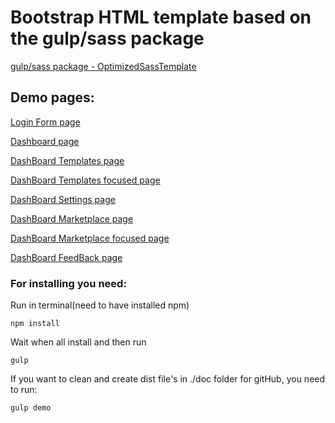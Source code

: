# Bootstrap HTML template based on the gulp/sass package

[gulp/sass package - OptimizedSassTemplate](https://github.com/Oshchenkov/OptimizedSassTemplate)

## Demo pages:

[Login Form page](https://oshchenkov.github.io/mindfulTeam/loginForm.html)

[Dashboard page](https://oshchenkov.github.io/mindfulTeam/dashBoard.html)

[ DashBoard Templates page](https://oshchenkov.github.io/mindfulTeam/dashBoard-templates.html)

[ DashBoard Templates focused page](https://oshchenkov.github.io/mindfulTeam/dashBoard-templates-focused.html)

[ DashBoard Settings page](https://oshchenkov.github.io/mindfulTeam/dashBoard-settings.html)

[ DashBoard Marketplace page](https://oshchenkov.github.io/mindfulTeam/dashBoard-marketplace.html)

[ DashBoard Marketplace focused page](https://oshchenkov.github.io/mindfulTeam/dashBoard-marketplace-focused.html)

[ DashBoard FeedBack page](https://oshchenkov.github.io/mindfulTeam/dashBoard-feedBack.html)

### For installing you need:

Run in terminal(need to have installed npm)

```
npm install
```

Wait when all install and then run

```
gulp
```

If you want to clean and create dist file's in ./doc folder for gitHub, you need to run:

```
gulp demo
```
